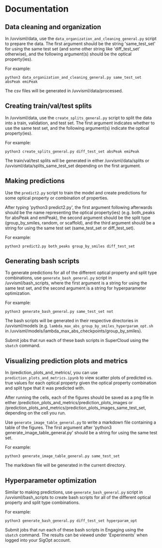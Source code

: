 # Documentation

## Data cleaning and organization

In /uvvisml/data, use the `data_organization_and_cleaning_general.py` script to prepare the data. The first argument should be the string 'same_test_set' for using the same test set (and some other string like 'diff_test_set' otherwise), and the following argument(s) should be the optical property(ies).

For example:

    python3 data_organization_and_cleaning_general.py same_test_set absPeak emiPeak

The csv files will be generated in /uvvisml/data/processed.

## Creating train/val/test splits

In /uvvisml/data, use the `create_splits_general.py` script to split the data into a train, validation, and test set. The first argument indicates whether to use the same test set, and the following argument(s) indicate the optical property(ies).

For example:

    python3 create_splits_general.py diff_test_set absPeak emiPeak

The train/val/test splits will be generated in either /uvvisml/data/splits or /uvvisml/data/splits_same_test_set depending on the first argument.

## Making predictions

Use the `predict2.py` script to train the model and create predictions for some optical property or combination of properties.

After typing 'python3 predict2.py', the first argument following afterwards should be the name representing the optical property(ies) (e.g. both_peaks for absPeak and emiPeak), the second argument should be the split type (group_by_smiles, random, or scaffold), and the third argument should be a string for using the same test set (same_test_set or diff_test_set). 

For example:

    python3 predict2.py both_peaks group_by_smiles diff_test_set

## Generating bash scripts

To generate predictions for all of the different optical property and split type combinations, use `generate_bash_general.py` script in /uvvisml/bash_scripts, where the first argument is a string for using the same test set, and the second argument is a string for hyperparameter optimization.

For example:

    python3 generate_bash_general.py same_test_set not

The bash scripts will be generated in their respective directories in /uvvisml/models (e.g. `lambda_max_abs_group_by_smiles_hyperparam_opt.sh` in /uvvisml/models/lambda_max_abs_checkpoints/group_by_smiles).

Submit jobs that run each of these bash scripts in SuperCloud using the `sbatch` command.

## Visualizing prediction plots and metrics

In /prediction_plots_and_metrics/, you can use `prediction_plots_and_metrics.ipynb` to view scatter plots of predicted vs. true values for each optical property given the optical property combination and split type that it was predicted with. 

After running the cells, each of the figures should be saved as a png file in either /prediction_plots_and_metrics/prediction_plots_images or /prediction_plots_and_metrics/prediction_plots_images_same_test_set, depending on the cell you run. 

Use `generate_image_table_general.py` to write a markdown file containing a table of the figures. The first argument after 'python3 generate_image_table_general.py' should be a string for using the same test set.

For example:

    python3 generate_image_table_general.py same_test_set

The markdown file will be generated in the current directory.

## Hyperparameter optimization

Similar to making predictions, use `generate_bash_general.py` script in /uvvisml/bash_scripts to create bash scripts for all of the different optical property and split type combinations.

For example:

    python3 generate_bash_general.py diff_test_set hyperparam_opt

Submit jobs that run each of these bash scripts in Engaging using the `sbatch` command. The results can be viewed under 'Experiments' when logged into your SigOpt account.